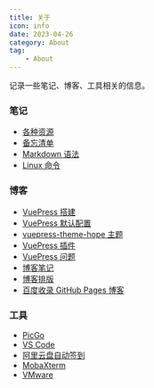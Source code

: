 ```yaml
---
title: 关于
icon: info
date: 2023-04-26
category: About
tag:
    - About
---
```


记录一些笔记、博客、工具相关的信息。

<!-- more -->

### 笔记

- [各种资源](./notes/resources.md)
- [备忘清单](./notes/quick_reference.md)
- [Markdown 语法](./notes/markdown_syntax.md)
- [Linux 命令](./notes/command.md)

### 博客

- [VuePress 搭建](./blog/build.md)
- [VuePress 默认配置](./blog/config.md)
- [vuepress-theme-hope 主题](./blog/theme_config.md)
- [VuePress 插件](./blog/theme_plugins.md)
- [VuePress 问题](./blog/problem.md)
- [博客笔记](./blog/blog_notes.md)
- [博客排版](./blog/blog_typeset.md)
- [百度收录 GitHub Pages 博客](./blog/baidu_seo.md)

### 工具

- [PicGo](./tools/picgo.md)
- [VS Code](./tools/vscode.md)
- [阿里云盘自动签到](./tools/ali_cloud_disk.md)
- [MobaXterm](./tools/mobaxterm.md)
- [VMware](./tools/vmware.md)
